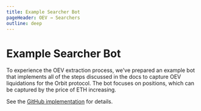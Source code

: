 ```yaml
---
title: Example Searcher Bot
pageHeader: OEV → Searchers
outline: deep
---
```


<PageHeader/>

# Example Searcher Bot

To experience the OEV extraction process, we've prepared an example bot that
implements all of the steps discussed in the docs to capture OEV liquidations
for the Orbit protocol. The bot focuses on positions, which can be captured by
the price of ETH increasing.

See the
[GitHub implementation](https://github.com/api3dao/oev-orbit-bot-example) for
details.
